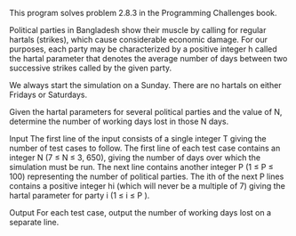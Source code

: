 This program solves problem 2.8.3 in the Programming Challenges book.

Political parties in Bangladesh show their muscle by calling for regular hartals (strikes), which cause considerable economic damage. For our purposes, each party may be characterized by a positive integer h called the hartal parameter that denotes the average number of days between two successive strikes called by the given party.

We always start the simulation on a Sunday. There are no hartals on either Fridays or Saturdays.

Given the hartal parameters for several political parties and the value of N, determine the number of working days lost in those N days.

Input
The first line of the input consists of a single integer T giving the number of test cases to follow. The first line of each test case contains an integer N (7 ≤ N ≤ 3, 650), giving the number of days over which the simulation must be run. The next line contains another integer P (1 ≤ P ≤ 100) representing the number of political parties. The ith of the next P lines contains a positive integer hi (which will never be a multiple of 7) giving the hartal parameter for party i (1 ≤ i ≤ P ).

Output
For each test case, output the number of working days lost on a separate line.
